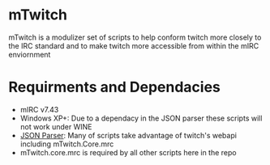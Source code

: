 # mTwitch
mTwitch is a modulizer set of scripts to help conform twitch more closely to the IRC standard and to make twitch more accessible from within the mIRC enviornment

# Requirments and Dependacies
* mIRC v7.43
* Windows XP+: Due to a dependacy in the JSON parser these scripts will not work under WINE
* [JSON Parser](http://hawkee.com/snippet/10194/): Many of scripts take advantage of twitch's webapi including mTwitch.Core.mrc
* mTwitch.core.mrc is required by all other scripts here in the repo


